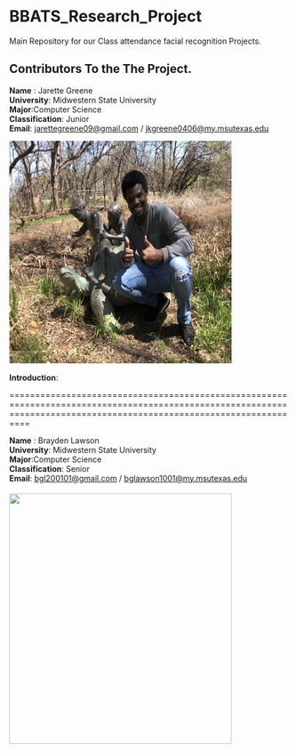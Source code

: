 # BBATS_Research_Project
Main Repository for our Class attendance facial recognition Projects. 





## Contributors To the The Project.

**Name** : Jarette Greene <br>
**University**: Midwestern State University<br>
**Major**:Computer Science  <br>
**Classification**: Junior <br> 
**Email**: jarettegreene09@gmail.com / jkgreene0406@my.msutexas.edu<br>

<img src="https://github.com/Jarette/Images/blob/main/IMG_9755.jpeg" width="400" height="400">

**Introduction**: 

======================================================================================================================================================================

**Name** : Brayden Lawson <br>
**University**: Midwestern State University<br>
**Major**:Computer Science  <br>
**Classification**: Senior <br> 
**Email**: bgl200101@gmail.com / bglawson1001@my.msutexas.edu<br>
#### <img src="https://user-images.githubusercontent.com/122930732/213792198-2ec0a7e9-3401-499d-8e7d-353c619e63b9.jpg" width="400" height="450">




